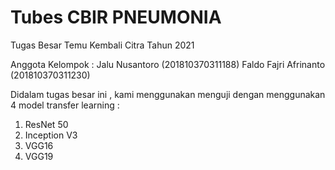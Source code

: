 # Tubes CBIR PNEUMONIA
Tugas Besar Temu Kembali Citra Tahun 2021

Anggota Kelompok :
  Jalu Nusantoro        (201810370311188)
  Faldo Fajri Afrinanto (201810370311230)
  
Didalam tugas besar ini , kami menggunakan menguji dengan menggunakan 4 model transfer learning :
  1. ResNet 50
  2. Inception V3
  3. VGG16
  4. VGG19
